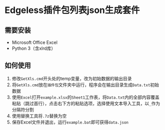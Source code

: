 # Edgeless插件包列表json生成套件

## 需要安装
* Microsoft Office Excel
* Python 3（含xlrd库）

## 如何使用
1. 修改`GetXls.cmd`开头处的temp变量，改为初始数据的输出目录
2. 将`GetXls.cmd`放在`插件包`文件夹中运行，程序会在输出目录生成`Data.txt`初始数据
3. 使用`Excel`打开`example.xlsx`的`Sheet1`工作表，将`Data.txt`内的全部内容覆盖粘贴（跳过首行），点击右下方的粘贴选项，选择使用文本导入工具，以`_`作为分隔符分割
4. 使用替换工具将`.7z`替换为空
5. 保存Excel文件并退出，运行`example.bat`即可获得`data.json`